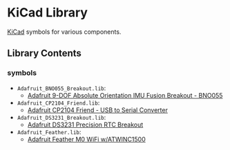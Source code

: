 # KiCad Library #

[KiCad](https://kicad-pcb.org/) symbols for various components.

## Library Contents ##

### symbols ###

* `Adafruit_BNO055_Breakout.lib`:
  * [Adafruit 9-DOF Absolute Orientation IMU Fusion Breakout - BNO055](https://www.adafruit.com/product/2472)
* `Adafruit_CP2104_Friend.lib`:
  * [Adafruit CP2104 Friend - USB to Serial Converter](https://www.adafruit.com/product/3309)
* `Adafruit_DS3231_Breakout.lib`:
  * [Adafruit DS3231 Precision RTC Breakout](https://www.adafruit.com/product/3013)
* `Adafruit_Feather.lib`:
  * [Adafruit Feather M0 WiFi w/ATWINC1500](https://www.adafruit.com/product/3010)
